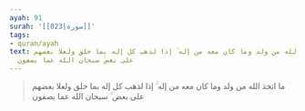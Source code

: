 ```yaml
---
ayah: 91
surah: '[[023|سورة]]'
tags:
- quran/ayah
text: ما اتخذ الله من ولد وما كان معه من إله ۚ إذا لذهب كل إله بما خلق ولعلا بعضهم
  على بعض ۚ سبحان الله عما يصفون
---
```

> ما اتخذ الله من ولد وما كان معه من إله ۚ إذا لذهب كل إله بما خلق ولعلا بعضهم على بعض ۚ سبحان الله عما يصفون
